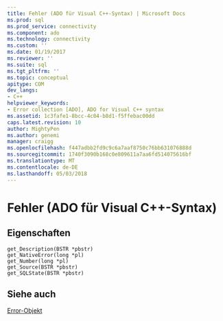 ```yaml
---
title: Fehler (ADO für Visual C++-Syntax) | Microsoft Docs
ms.prod: sql
ms.prod_service: connectivity
ms.component: ado
ms.technology: connectivity
ms.custom: ''
ms.date: 01/19/2017
ms.reviewer: ''
ms.suite: sql
ms.tgt_pltfrm: ''
ms.topic: conceptual
apitype: COM
dev_langs:
- C++
helpviewer_keywords:
- Error collection [ADO], ADO for Visual C++ syntax
ms.assetid: 1c3fafe1-8bcc-4c04-b8d1-f5ffebac00dd
caps.latest.revision: 10
author: MightyPen
ms.author: genemi
manager: craigg
ms.openlocfilehash: f447adbb2fd9c9c6a7aaf8750c76bb631076888d
ms.sourcegitcommit: 1740f3090b168c0e809611a7aa6fd514075616bf
ms.translationtype: MT
ms.contentlocale: de-DE
ms.lasthandoff: 05/03/2018
---
```

# <a name="error-ado-for-visual-c-syntax"></a>Fehler (ADO für Visual C++-Syntax)
## <a name="properties"></a>Eigenschaften  
  
```  
get_Description(BSTR *pbstr)  
get_NativeError(long *pl)  
get_Number(long *pl)  
get_Source(BSTR *pbstr)  
get_SQLState(BSTR *pbstr)  
```  
  
## <a name="see-also"></a>Siehe auch  
 [Error-Objekt](../../../ado/reference/ado-api/error-object.md)
